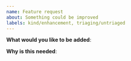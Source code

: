 ```yaml
---
name: Feature request
about: Something could be improved
labels: kind/enhancement, triaging/untriaged
---
```

**What would you like to be added**:

**Why is this needed**:
